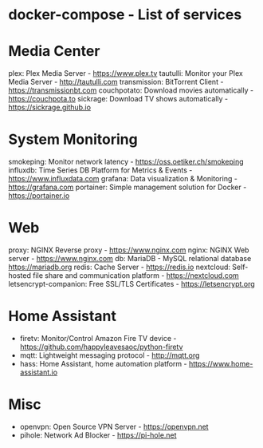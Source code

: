 # docker-compose - List of services

# Media Center
plex: Plex Media Server - https://www.plex.tv
tautulli: Monitor your Plex Media Server - http://tautulli.com
transmission: BitTorrent Client - https://transmissionbt.com
couchpotato: Download movies automatically - https://couchpota.to
sickrage: Download TV shows automatically - https://sickrage.github.io

# System Monitoring
smokeping: Monitor network latency - https://oss.oetiker.ch/smokeping
influxdb: Time Series DB Platform for Metrics & Events - https://www.influxdata.com
grafana: Data visualization & Monitoring - https://grafana.com
portainer: Simple management solution for Docker - https://portainer.io

# Web
proxy: NGINX Reverse proxy - https://www.nginx.com
nginx: NGINX Web server - https://www.nginx.com
db: MariaDB - MySQL relational database https://mariadb.org
redis: Cache Server - https://redis.io
nextcloud: Self-hosted file share and communication platform - https://nextcloud.com
letsencrypt-companion: Free SSL/TLS Certificates - https://letsencrypt.org

# Home Assistant
- firetv: Monitor/Control Amazon Fire TV device - https://github.com/happyleavesaoc/python-firetv
- mqtt: Lightweight messaging protocol - http://mqtt.org
- hass: Home Assistant, home automation platform - https://www.home-assistant.io

# Misc
- openvpn: Open Source VPN Server - https://openvpn.net
- pihole: Network Ad Blocker - https://pi-hole.net


